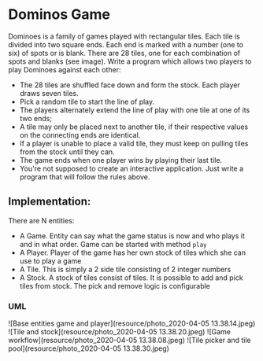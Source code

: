 # Dominos Game

Dominoes is a family of games played with rectangular tiles. Each tile is divided into two square ends. Each end is marked with a number (one to
six) of spots or is blank. There are 28 tiles, one for each combination of spots and blanks (see image).
Write a program which allows two players to play Dominoes against each other:
 - The 28 tiles are shuffled face down and form the stock. Each player draws seven tiles.
 - Pick a random tile to start the line of play.
 - The players alternately extend the line of play with one tile at one of its two ends;
 - A tile may only be placed next to another tile, if their respective values on the
connecting ends are identical.
 - If a player is unable to place a valid tile, they must keep on pulling tiles from the stock
until they can.
 - The game ends when one player wins by playing their last tile.
 - You're not supposed to create an interactive application. Just write a program that will
follow the rules above.

## Implementation:

There are N entities:
 - A Game. Entity can say what the game status is now and who plays it and in what order. Game can be started with method `play`
 - A Player. Player of the game has her own stock of tiles which she can use to play a game
 - A Tile. This is simply a 2 side tile consisting of 2 integer numbers
 - A Stock. A stock of tiles consist of tiles. It is possible to add and pick tiles from stock. The pick and remove logic is configurable
 
### UML

 ![Base entities game and player](resource/photo_2020-04-05 13.38.14.jpeg)
 ![Tile and stock](resource/photo_2020-04-05 13.38.20.jpeg)
 ![Game workflow](resource/photo_2020-04-05 13.38.08.jpeg)
 ![Tile picker and tile pool](resource/photo_2020-04-05 13.38.30.jpeg)
